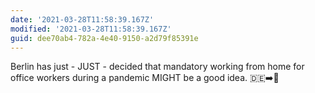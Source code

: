 ```yaml
---
date: '2021-03-28T11:58:39.167Z'
modified: '2021-03-28T11:58:39.167Z'
guid: dee70ab4-782a-4e40-9150-a2d79f85391e
---
```

Berlin has just - JUST - decided that mandatory working from home for office workers during a pandemic MIGHT be a good idea. 🇩🇪➡️🌊
